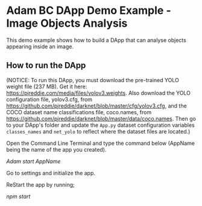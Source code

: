 
# Adam BC DApp Demo Example - Image Objects Analysis

This demo example shows how to build a DApp that can analyse objects appearing inside an image.

## How to run the DApp

(NOTICE: To run this DApp, you must download the pre-trained YOLO weight file (237 MB). Get it here: https://pjreddie.com/media/files/yolov3.weights. Also download the YOLO configuration file, yolov3.cfg, from https://github.com/pjreddie/darknet/blob/master/cfg/yolov3.cfg, and the COCO dataset name classifications file, coco.names, from https://github.com/pjreddie/darknet/blob/master/data/coco.names. Then go to your DApp's folder and update the `App.py` dataset configuration variables `classes_names` and `net_yolo` to reflect where the dataset files are located.)

Open the Command Line Terminal and type the command below (AppName being the name of the app you created).

_Adam start AppName_

Go to settings and initialize the app.

ReStart the app by running;

_npm start_
